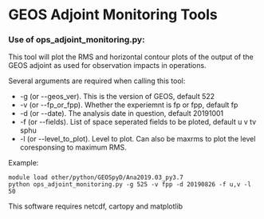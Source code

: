 # GEOS Adjoint Monitoring Tools

### Use of ops_adjoint_monitoring.py:

This tool will plot the RMS and horizontal contour plots of the output of the GEOS adjoint as used for observation impacts in operations.

Several arguments are required when calling this tool:

- -g (or -\-geos_ver). This is the version of GEOS, default 522
- -v (or -\-fp_or_fpp). Whether the experiemnt is fp or fpp, default fp
- -d (or -\-date). The analysis date in question, default 20191001
- -f (or -\-fields). List of space seperated fields to be ploted, default u v tv sphu
- -l (or -\-level_to_plot). Level to plot. Can also be maxrms to plot the level coresponsing to maximum RMS.

Example:

    module load other/python/GEOSpyD/Ana2019.03_py3.7
    python ops_adjoint_monitoring.py -g 525 -v fpp -d 20190826 -f u,v -l 50

This software requires netcdf, cartopy and matplotlib
